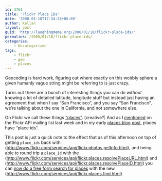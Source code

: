 ```yaml
---
id: 3761
title: 'Flickr Place IDs'
date: '2008-01-18T17:34:28+00:00'
author: Kellan
layout: post
guid: 'http://laughingmeme.org/2008/01/18/flickr-place-ids/'
permalink: /2008/01/18/flickr-place-ids/
categories:
    - Uncategorized
tags:
    - flickr
    - geo
    - places
---
```


Geocoding is hard work, figuring out where exactly on this wobbly sphere a given humanly vague string might be referring to is just crazy.

Turns out there are a bunch of interesting things you can do *without* knowing a lot of detailed latitude, longitude stuff but instead just having an agreement that when I say “San Francisco”, and you say “San Francisco”, we’re talking about the one in California, and not somewhere else.

On Flickr we call these things [“places”](http://flickr.com/places). (creative?) And as I [mentioned](http://tech.groups.yahoo.com/group/yws-flickr/message/3688) on the Flickr API mailing list last week and in my early [places blog post](http://laughingmeme.org/2007/12/10/flickr-a-place-of-our-own/), places have “place ids”.

This post is just a quick note to the effect that as of this afternoon on top of getting `place_ids` back with (http://www.flickr.com/services/api/flickr.photos.getInfo.html), and being able to round trip a `place_id` with the (http://www.flickr.com/services/api/flickr.places.resolvePlaceURL.html) and (http://www.flickr.com/services/api/flickr.places.resolvePlaceID.html) you can [now do a free form search for places](http://tech.groups.yahoo.com/group/yws-flickr/message/3716) with the new (http://www.flickr.com/services/api/flickr.places.find.html).